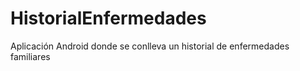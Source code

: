 # HistorialEnfermedades
Aplicación Android donde se conlleva un historial de enfermedades familiares 
